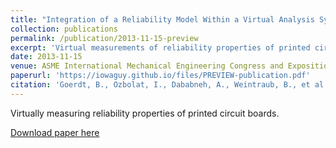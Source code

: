 ```yaml
---
title: "Integration of a Reliability Model Within a Virtual Analysis System For Printed Circuit Boards"
collection: publications
permalink: /publication/2013-11-15-preview
excerpt: 'Virtual measurements of reliability properties of printed circuit boards.'
date: 2013-11-15
venue: ASME International Mechanical Engineering Congress and Exposition'
paperurl: 'https://iowaguy.github.io/files/PREVIEW-publication.pdf'
citation: 'Goerdt, B., Ozbolat, I., Dababneh, A., Weintraub, B., et al. (2013, 15-21 November). Integration of a Reliability Model Within a Virtual Analysis System For Printed Circuit Boards. Paper presented at the ASME International Mechanical Engineering Congress and Exposition, San Diego, California USA'
---
```

Virtually measuring reliability properties of printed circuit boards.

[Download paper here](https://iowaguy.github.io/files/PREVIEW-publication.pdf)
